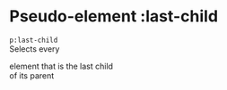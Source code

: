 # Pseudo-element :last-child

`p:last-child`  
Selects every <p> element that is the last child  
of its parent  
